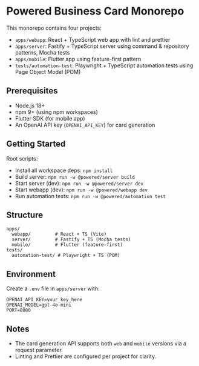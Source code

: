 # Powered Business Card Monorepo

This monorepo contains four projects:

- `apps/webapp`: React + TypeScript web app with lint and prettier
- `apps/server`: Fastify + TypeScript server using command & repository patterns, Mocha tests
- `apps/mobile`: Flutter app using feature-first pattern
- `tests/automation-test`: Playwright + TypeScript automation tests using Page Object Model (POM)

## Prerequisites

- Node.js 18+
- npm 9+ (using npm workspaces)
- Flutter SDK (for mobile app)
- An OpenAI API key (`OPENAI_API_KEY`) for card generation

## Getting Started

Root scripts:

- Install all workspace deps: `npm install`
- Build server: `npm run -w @powered/server build`
- Start server (dev): `npm run -w @powered/server dev`
- Start webapp (dev): `npm run -w @powered/webapp dev`
- Run automation tests: `npm run -w @powered/automation test`

## Structure

```
apps/
  webapp/         # React + TS (Vite)
  server/         # Fastify + TS (Mocha tests)
  mobile/         # Flutter (feature-first)
tests/
  automation-test/ # Playwright + TS (POM)
```

## Environment

Create a `.env` file in `apps/server` with:

```
OPENAI_API_KEY=your_key_here
OPENAI_MODEL=gpt-4o-mini
PORT=8080
```

## Notes

- The card generation API supports both `web` and `mobile` versions via a request parameter.
- Linting and Prettier are configured per project for clarity.